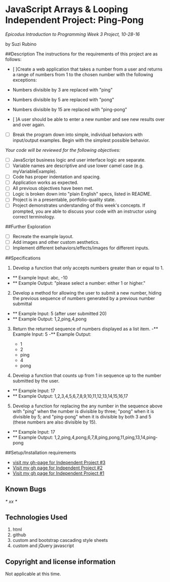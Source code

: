 # JavaScript Arrays & Looping Independent Project: Ping-Pong
_*Epicodus Introduction to Programming Week 3 Project, 10-28-16*_

by Suzi Rubino

##Description
The instructions for the requirements of this project are as follows:

- [ ]Create a web application that takes a number from a user and returns a range of numbers from 1 to the chosen number with the following exceptions:

- Numbers divisible by 3 are replaced with "ping"
- Numbers divisible by 5 are replaced with "pong"
- Numbers divisible by 15 are replaced with "ping-pong"

- [ ]A user should be able to enter a new number and see new results over and over again.

- [ ] Break the program down into simple, individual behaviors with input/output examples. Begin with the simplest possible behavior.

_*Your code will be reviewed for the following objectives:*_

- [ ] JavaScript business logic and user interface logic are separate.
- [ ] Variable names are descriptive and use lower camel case (e.g. myVariableExample).
- [ ] Code has proper indentation and spacing.
- [ ] Application works as expected.
- [ ] All previous objectives have been met.
- [ ] Logic is broken down into "plain English" specs, listed in README.
- [ ] Project is in a presentable, portfolio-quality state.
- [ ] Project demonstrates understanding of this week's concepts. If prompted, you are able to discuss your code with an instructor using correct terminology.

##Further Exploration
- [ ] Recreate the example layout.
- [ ] Add images and other custom aesthetics.
- [ ] Implement different behaviors/effects/images for different inputs.

##Specifications

1. Develop a function that only accepts numbers greater than or equal to 1.
  - ** Example Input: abc, -10
  - ** Example Output: "please select a number: either 1 or higher."

2. Develop a method for allowing the user to submit a new number, hiding the  previous sequence of numbers generated by a previous number submittal
  - ** Example Input: 5 (after user submitted 20)
  - ** Example Output: 1,2,ping,4,pong

3. Return the returned sequence of numbers displayed as a list item.
  -** Example Input: 5
  -** Example Output:
      - 1
      - 2
      - ping
      - 4
      - pong


4. Develop a function that counts up from 1 in sequence up to the number submitted by the user.
  - ** Example Input: 17
  - ** Example Output: 1,2,3,4,5,6,7,8,9,10,11,12,13,14,15,16,17

5. Develop a function for replacing the any number in the sequence above with "ping" when the number is divisible by three; "pong" when it is divisible by 5; and "ping-pong" when it is divisible by both 3 and 5 (these numbers are also divisible by 15).
  - ** Example Input: 17
  - ** Example Output: 1,2,ping,4,pong,6,7,8,ping,pong,11,ping,13,14,ping-pong


##Setup/Installation requirements
* [visit my gh-page for Independent Project #3](https://suzirubi.github.io/ping-pong)
* [Visit my gh page for Indpendent Project #2](https://suzirubi.github.io/Independent-Project-Week-2/)
* [Visit my gh page for Independent Project #1](https://suzirubi.github.io/portfolioFix/)

## Known Bugs
_* xx *_


## Technologies Used

1. html
2. github
3. custom and bootstrap cascading style sheets
4. custom and jQuery javascript

## Copyright and license information

Not applicable at this time.
